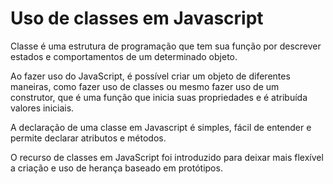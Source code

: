 # Uso de classes em Javascript

Classe é uma estrutura de programação que tem sua função por descrever estados e comportamentos de um determinado objeto.

Ao fazer uso do JavaScript, é possível criar um objeto de diferentes maneiras, como fazer uso de classes ou mesmo fazer uso de um construtor, que é uma função que inicia suas propriedades e é atribuída valores iniciais.

A declaração de uma classe em Javascript é simples, fácil de entender e permite declarar atributos e métodos.

O recurso de classes em JavaScript foi introduzido para deixar mais flexível a criação e uso de herança baseado em protótipos.